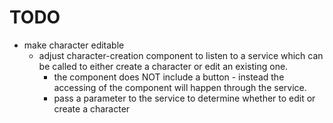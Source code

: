 # TODO

- make character editable 
  - adjust character-creation component to listen to a service which can be called to either create a character or edit an existing one. 
    - the component does NOT include a button - instead the accessing of the component will happen through the service. 
    - pass a parameter to the service to determine whether to edit or create a character
